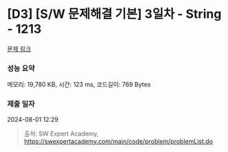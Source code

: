 # [D3] [S/W 문제해결 기본] 3일차 - String - 1213 

[문제 링크](https://swexpertacademy.com/main/code/problem/problemDetail.do?contestProbId=AV14P0c6AAUCFAYi) 

### 성능 요약

메모리: 19,780 KB, 시간: 123 ms, 코드길이: 769 Bytes

### 제출 일자

2024-08-01 12:29



> 출처: SW Expert Academy, https://swexpertacademy.com/main/code/problem/problemList.do